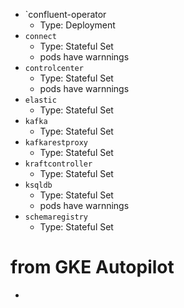 - `confluent-operator
  - Type: Deployment
- `connect`
  - Type: Stateful Set
  - pods have warnnings
- `controlcenter`
  - Type: Stateful Set
  - pods have warnnings
- `elastic`
  - Type: Stateful Set
- `kafka`
  - Type: Stateful Set
- `kafkarestproxy`
  - Type: Stateful Set
- `kraftcontroller`
  - Type: Stateful Set
- `ksqldb`
  - Type: Stateful Set
  - pods have warnnings
- `schemaregistry`
  - Type: Stateful Set
# from GKE Autopilot
  - 
